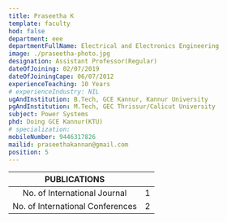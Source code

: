 ```yaml
---
title: Praseetha K
template: faculty
hod: false
department: eee
departmentFullName: Electrical and Electronics Engineering
image: ./praseetha-photo.jpg
designation: Assistant Professor(Regular)
dateOfJoining: 02/07/2019
dateOfJoiningCape: 06/07/2012
experienceTeaching: 10 Years
# experienceIndustry: NIL
ugAndInstitution: B.Tech, GCE Kannur, Kannur University
pgAndInstitution: M.Tech, GEC Thrissur/Calicut University
subject: Power Systems
phd: Doing GCE Kannur(KTU)
# specialization: 
mobileNumber: 9446317826
mailid: praseethakannan@gmail.com
position: 5
---
```

|           PUBLICATIONS           |     |
| :------------------------------: | :-: |
|   No. of International Journal   |  1  |
| No. of International Conferences |  2  |